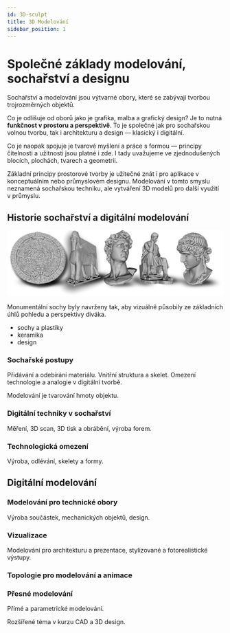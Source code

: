 ```yaml
---
id: 3D-sculpt
title: 3D Modelování
sidebar_position: 1
---
```


# Společné základy modelování, sochařství a designu
Sochařství a modelování jsou výtvarné obory, které se zabývají tvorbou trojrozměrných objektů.

Co je odlišuje od oborů jako je grafika, malba a grafický design? Je to nutná **funkčnost v prostoru a perspektivě**. To je společné jak pro sochařskou volnou tvorbu, tak i architekturu a design —  klasický i digitální.

Co je naopak spojuje je tvarové myšlení a práce s formou — principy čitelnosti a užitnosti jsou platné i zde. I tady uvažujeme ve zjednodušených blocích, plochách, tvarech a geometrii.

Základní principy prostorové tvorby je užitečné znát i pro aplikace v konceptuálním nebo průmyslovém designu. Modelování v tomto smyslu neznamená sochařskou techniku, ale vytváření 3D modelů pro další využití v průmyslu.

## Historie sochařství a digitální modelování

![image](./images/da-sculpting-scan.png)

Monumentální sochy byly navrženy tak, aby vizuálně působily ze základních úhlů pohledu a perspektivy diváka.

- sochy a plastiky
- keramika
- design

### Sochařské postupy

Přidávání a odebírání materiálu. Vnitřní struktura a skelet. Omezení technologie a analogie v digitální tvorbě.

Modelování je tvarování hmoty objektu.

### Digitální techniky v sochařství

Měření, 3D scan, 3D tisk a obrábění, výroba forem.

### Technologická omezení

Výroba, odlévání, skelety a formy.

## Digitální modelování

### Modelování pro technické obory

Výroba součástek, mechanických objektů, design.

### Vizualizace
Modelování pro architekturu a prezentace, stylizované a fotorealistické výstupy.

### Topologie pro modelování a animace

### Přesné modelování
Přímé a parametrické modelování.

Rozšířené téma v kurzu CAD a 3D design.
